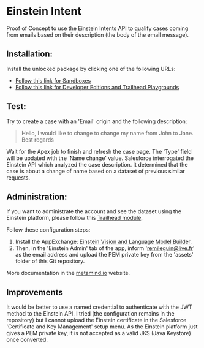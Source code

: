 # Einstein Intent

Proof of Concept to use the Einstein Intents API to qualify cases coming from emails based on their description (the body of the email message).

## Installation:
Install the unlocked package by clicking one of the following URLs:
-   [Follow this link for Sandboxes](https://test.salesforce.com/packaging/installPackage.apexp?p0=04t1n000002aE7oAAE "https://test.salesforce.com/packaging/installPackage.apexp?p0=04t1n000002aE7oAAE")
-   [Follow this link for Developer Editions and Trailhead Playgrounds](https://login.salesforce.com/packaging/installPackage.apexp?p0=04t1n000002aE7oAAE "https://login.salesforce.com/packaging/installPackage.apexp?p0=04t1n000002aE7oAAE")

## Test:
Try to create a case with an 'Email' origin and the following description:

> Hello,
> I would like to change to change my name from John to Jane.
> Best regards

Wait for the Apex job to finish and refresh the case page. The 'Type' field will be updated with the 'Name change' value.
Salesforce interrogated the Einstein API which analyzed the case description. It determined that the case is about a change of name based on a dataset of previous similar requests.

## Administration:
If you want to administrate the account and see the dataset using the Einstein platform, please follow this [Trailhead module](https://trailhead.salesforce.com/en/content/learn/modules/einstein_intent_basics "Einstein Intent API Basics").

Follow these configuration steps:
1. Install the AppExchange: [Einstein Vision and Language Model Builder](https://appexchange.salesforce.com/appxListingDetail?listingId=a0N3A00000Ed1V8UAJ "Einstein Vision and Language Model Builder").
2. Then, in the 'Einstein Admin' tab of the app, inform 'remileguin@live.fr' as the email address and upload the PEM private key from the 'assets' folder of this Git repository.

More documentation in the [metamind.io](https://metamind.readme.io/docs/intro-to-einstein-language "Introduction to Salesforce Einstein Language") website.

## Improvements
It would be better to use a named credential to authenticate with the JWT method to the Einstein API. I tried (the configuration remains in the repository) but I cannot upload the Einstein certificate in the Salesforce 'Certificate and Key Management' setup menu. As the Einstein platform just gives a PEM private key, it is not accepted as a valid JKS (Java Keystore) once converted.